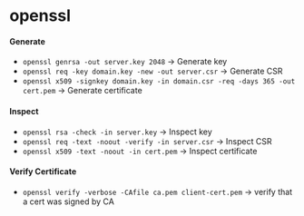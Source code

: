 # openssl

#### Generate
* `openssl genrsa -out server.key 2048` -> Generate key
* `openssl req -key domain.key -new -out server.csr` -> Generate CSR
* `openssl x509 -signkey domain.key -in domain.csr -req -days 365 -out cert.pem` -> Generate certificate


#### Inspect
* `openssl rsa -check -in server.key` -> Inspect key
* `openssl req -text -noout -verify -in server.csr` -> Inspect CSR
* `openssl x509 -text -noout -in cert.pem` -> Inspect certificate


#### Verify Certificate
* `openssl verify -verbose -CAfile ca.pem client-cert.pem` -> verify that a cert was signed by CA

